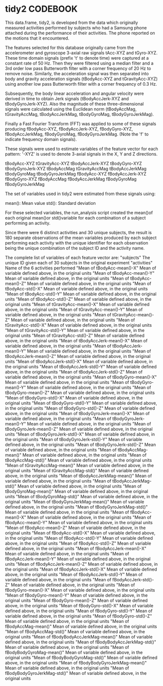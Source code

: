 tidy2 CODEBOOK
==============

This data.frame, tidy2, is developed from the data which originally measured activities performed by subjects who had a Samsung phone attached during the performance of their activities.  The phone reported on the motions that it encountered.

The features selected for this database originally came from the accelerometer and gyroscope 3-axial raw signals tAcc-XYZ and tGyro-XYZ. These time domain signals (prefix 't' to denote time) were captured at a constant rate of 50 Hz. Then they were filtered using a median filter and a 3rd order low pass Butterworth filter with a corner frequency of 20 Hz to remove noise. Similarly, the acceleration signal was then separated into body and gravity acceleration signals (tBodyAcc-XYZ and tGravityAcc-XYZ) using another low pass Butterworth filter with a corner frequency of 0.3 Hz.

Subsequently, the body linear acceleration and angular velocity were derived in time to obtain Jerk signals (tBodyAccJerk-XYZ and tBodyGyroJerk-XYZ). Also the magnitude of these three-dimensional signals were calculated using the Euclidean norm (tBodyAccMag, tGravityAccMag, tBodyAccJerkMag, tBodyGyroMag, tBodyGyroJerkMag).

Finally a Fast Fourier Transform (FFT) was applied to some of these signals producing fBodyAcc-XYZ, fBodyAccJerk-XYZ, fBodyGyro-XYZ, fBodyAccJerkMag, fBodyGyroMag, fBodyGyroJerkMag. (Note the 'f' to indicate frequency domain signals).

These signals were used to estimate variables of the feature vector for each pattern:
'-XYZ' is used to denote 3-axial signals in the X, Y and Z directions.

tBodyAcc-XYZ
tGravityAcc-XYZ
tBodyAccJerk-XYZ
tBodyGyro-XYZ
tBodyGyroJerk-XYZ
tBodyAccMag
tGravityAccMag
tBodyAccJerkMag
tBodyGyroMag
tBodyGyroJerkMag
fBodyAcc-XYZ
fBodyAccJerk-XYZ
fBodyGyro-XYZ
fBodyAccMag
fBodyAccJerkMag
fBodyGyroMag
fBodyGyroJerkMag

The set of variables used in tidy2 were estimated from these signals using:

mean(): Mean value
std(): Standard deviation

For these selected variables, the run_analysis script created the mean()of each original mean()or std()variable for each combination of a subject performing an activity.

Since there were 6 distinct activities and 30 unique subjects, the result is 180 separate observations of the mean variables produced by each subject performing each activity with the unique identifier for each observation being the unique combination of the subject ID and the activity name.

The complete list of variables of each feature vector are:
"subjects"						The unique ID given each of 30 subjects in the original experiment
"activities"						Name of the 6 activities performed
"Mean of  tBodyAcc-mean()-X"			Mean of variable defined above, in the original units
"Mean of  tBodyAcc-mean()-Y"			Mean of variable defined above, in the original units
"Mean of  tBodyAcc-mean()-Z"			Mean of variable defined above, in the original units
"Mean of  tBodyAcc-std()-X"			Mean of variable defined above, in the original units
"Mean of  tBodyAcc-std()-Y"			Mean of variable defined above, in the original units
"Mean of  tBodyAcc-std()-Z"			Mean of variable defined above, in the original units
"Mean of  tGravityAcc-mean()-X"		Mean of variable defined above, in the original units
"Mean of  tGravityAcc-mean()-Y"		Mean of variable defined above, in the original units
"Mean of  tGravityAcc-mean()-Z"		Mean of variable defined above, in the original units
"Mean of  tGravityAcc-std()-X"		Mean of variable defined above, in the original units
"Mean of  tGravityAcc-std()-Y"		Mean of variable defined above, in the original units
"Mean of  tGravityAcc-std()-Z"		Mean of variable defined above, in the original units
"Mean of  tBodyAccJerk-mean()-X"		Mean of variable defined above, in the original units
"Mean of  tBodyAccJerk-mean()-Y"		Mean of variable defined above, in the original units
"Mean of  tBodyAccJerk-mean()-Z"		Mean of variable defined above, in the original units
"Mean of  tBodyAccJerk-std()-X"		Mean of variable defined above, in the original units
"Mean of  tBodyAccJerk-std()-Y"		Mean of variable defined above, in the original units
"Mean of  tBodyAccJerk-std()-Z"		Mean of variable defined above, in the original units
"Mean of  tBodyGyro-mean()-X"			Mean of variable defined above, in the original units
"Mean of  tBodyGyro-mean()-Y"			Mean of variable defined above, in the original units
"Mean of  tBodyGyro-mean()-Z"			Mean of variable defined above, in the original units
"Mean of  tBodyGyro-std()-X"			Mean of variable defined above, in the original units
"Mean of  tBodyGyro-std()-Y"			Mean of variable defined above, in the original units
"Mean of  tBodyGyro-std()-Z"			Mean of variable defined above, in the original units
"Mean of  tBodyGyroJerk-mean()-X"		Mean of variable defined above, in the original units
"Mean of  tBodyGyroJerk-mean()-Y"		Mean of variable defined above, in the original units
"Mean of  tBodyGyroJerk-mean()-Z"		Mean of variable defined above, in the original units
"Mean of  tBodyGyroJerk-std()-X"		Mean of variable defined above, in the original units
"Mean of  tBodyGyroJerk-std()-Y"		Mean of variable defined above, in the original units
"Mean of  tBodyGyroJerk-std()-Z"		Mean of variable defined above, in the original units
"Mean of  tBodyAccMag-mean()"			Mean of variable defined above, in the original units
"Mean of  tBodyAccMag-std()"			Mean of variable defined above, in the original units
"Mean of  tGravityAccMag-mean()"		Mean of variable defined above, in the original units
"Mean of  tGravityAccMag-std()"		Mean of variable defined above, in the original units
"Mean of  tBodyAccJerkMag-mean()"		Mean of variable defined above, in the original units
"Mean of  tBodyAccJerkMag-std()"		Mean of variable defined above, in the original units
"Mean of  tBodyGyroMag-mean()"		Mean of variable defined above, in the original units
"Mean of  tBodyGyroMag-std()"			Mean of variable defined above, in the original units
"Mean of  tBodyGyroJerkMag-mean()"		Mean of variable defined above, in the original units
"Mean of  tBodyGyroJerkMag-std()"		Mean of variable defined above, in the original units
"Mean of  fBodyAcc-mean()-X"			Mean of variable defined above, in the original units
"Mean of  fBodyAcc-mean()-Y"			Mean of variable defined above, in the original units
"Mean of  fBodyAcc-mean()-Z"			Mean of variable defined above, in the original units
"Mean of  fBodyAcc-std()-X"			Mean of variable defined above, in the original units
"Mean of  fBodyAcc-std()-Y"			Mean of variable defined above, in the original units
"Mean of  fBodyAcc-std()-Z"			Mean of variable defined above, in the original units
"Mean of  fBodyAccJerk-mean()-X"		Mean of variable defined above, in the original units
"Mean of  fBodyAccJerk-mean()-Y"		Mean of variable defined above, in the original units
"Mean of  fBodyAccJerk-mean()-Z"		Mean of variable defined above, in the original units
"Mean of  fBodyAccJerk-std()-X"		Mean of variable defined above, in the original units
"Mean of  fBodyAccJerk-std()-Y"		Mean of variable defined above, in the original units
"Mean of  fBodyAccJerk-std()-Z"		Mean of variable defined above, in the original units
"Mean of  fBodyGyro-mean()-X"			Mean of variable defined above, in the original units
"Mean of  fBodyGyro-mean()-Y"			Mean of variable defined above, in the original units
"Mean of  fBodyGyro-mean()-Z"			Mean of variable defined above, in the original units
"Mean of  fBodyGyro-std()-X"			Mean of variable defined above, in the original units
"Mean of  fBodyGyro-std()-Y"			Mean of variable defined above, in the original units
"Mean of  fBodyGyro-std()-Z"			Mean of variable defined above, in the original units
"Mean of  fBodyAccMag-mean()"			Mean of variable defined above, in the original units
"Mean of  fBodyAccMag-std()"			Mean of variable defined above, in the original units
"Mean of  fBodyBodyAccJerkMag-mean()"	Mean of variable defined above, in the original units
"Mean of  fBodyBodyAccJerkMag-std()"	Mean of variable defined above, in the original units
"Mean of  fBodyBodyGyroMag-mean()"		Mean of variable defined above, in the original units
"Mean of  fBodyBodyGyroMag-std()"		Mean of variable defined above, in the original units
"Mean of  fBodyBodyGyroJerkMag-mean()"	Mean of variable defined above, in the original units
"Mean of  fBodyBodyGyroJerkMag-std()"	Mean of variable defined above, in the original units
